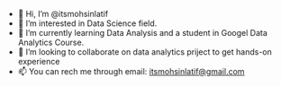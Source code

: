 - 👋 Hi, I’m @itsmohsinlatif
- 👀 I’m interested in Data Science field.
- 🌱 I’m currently learning Data Analysis and a student in Googel Data Analytics Course.
- 💞️ I’m looking to collaborate on data analytics priject to get hands-on experience
- 📫 You can rech me through email: itsmohsinlatif@gmail.com

<!---
itsmohsinlatif/itsmohsinlatif is a ✨ special ✨ repository because its `README.md` (this file) appears on your GitHub profile.
You can click the Preview link to take a look at your changes.
--->
